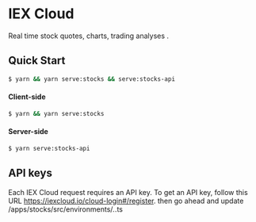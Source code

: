 # IEX Cloud

Real time stock quotes, charts, trading analyses . 

## Quick Start
```bash
$ yarn && yarn serve:stocks && serve:stocks-api
```

#### Client-side 
```bash
$ yarn && yarn serve:stocks
```


#### Server-side 
```bash
$ yarn serve:stocks-api
```

## API keys 

Each IEX Cloud request requires an API key. To get an API key, follow this URL https://iexcloud.io/cloud-login#/register. then go ahead and update /apps/stocks/src/environments/*.*.ts